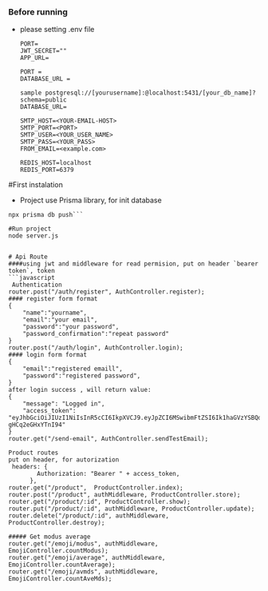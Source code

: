 ### Before running

- please setting .env file
	```
	PORT=
	JWT_SECRET=""
	APP_URL=

	PORT =
	DATABASE_URL = 

	sample postgresql://[yourusername]:@localhost:5431/[your_db_name]?schema=public
	DATABASE_URL=

	SMTP_HOST=<YOUR-EMAIL-HOST>
	SMTP_PORT=<PORT>
	SMTP_USER=<YOUR_USER_NAME>
	SMTP_PASS=<YOUR_PASS>
	FROM_EMAIL=<example.com>

	REDIS_HOST=localhost
	REDIS_PORT=6379
	```

#First instalation
- Project use Prisma library, for init database
```npm install
npx prisma db push```

#Run project
node server.js


# Api Route 
####using jwt and middleware for read permision, put on header `bearer token`, token 
```javascript
 Authentication 
router.post("/auth/register", AuthController.register);
#### register form format
{
    "name":"yourname",
    "email":"your email",
    "password":"your password",
    "password_confirmation":"repeat password"
}
router.post("/auth/login", AuthController.login);
#### login form format
{
    "email":"registered emaill",
    "password":"registered password",
}
after login success , will return value:
{
    "message": "Logged in",
    "access_token": "eyJhbGciOiJIUzI1NiIsInR5cCI6IkpXVCJ9.eyJpZCI6MSwibmFtZSI6Ik1haGVzYSBQdXRyYSIsImVtYWlsIjoibXBtYWhlc2FwdXRyYUBnbWFpbC5jb20iLCJpYXQiOjE3MjE0ODY5MjUsImV4cCI6MTcyMjA5MTcyNX0.aj6YJeeiaJeONKkriOriI6oAdZa-gHCq2eGHxYTnI94"
}
router.get("/send-email", AuthController.sendTestEmail);

Product routes
put on header, for autorization
 headers: {
        Authorization: "Bearer " + access_token,
      },
router.get("/product",  ProductController.index);
router.post("/product", authMiddleware, ProductController.store);
router.get("/product/:id", ProductController.show);
router.put("/product/:id", authMiddleware, ProductController.update);
router.delete("/product/:id", authMiddleware, ProductController.destroy);

##### Get modus average
router.get("/emoji/modus", authMiddleware, EmojiController.countModus);
router.get("/emoji/average", authMiddleware, EmojiController.countAverage);
router.get("/emoji/avmds", authMiddleware, EmojiController.countAveMds);
```
